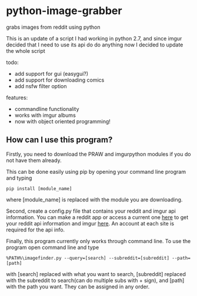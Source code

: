 # python-image-grabber
grabs images from reddit using python

This is an update of a script I had working in python 2.7, and since imgur decided that I need to use its api do do anything now I decided to update the whole script

todo:

- add support for gui (easygui?)
- add support for downloading comics
- add nsfw filter option

features:

- commandline functionality
- works with imgur albums
- now with object oriented programming!

## How can I use this program?

Firstly, you need to download the PRAW and imgurpython modules if you do not have them already.

This can be done easily using pip by opening your command line program and typing

```
pip install [module_name]
```

where [module_name] is replaced with the module you are downloading.

Second, create a config.py file that contains your reddit and imgur api information. You can make a reddit app or access a current one [here](https://www.reddit.com/prefs/apps/ "Reddit App Info") to get your reddit api information and imgur [here](https://api.imgur.com/oauth2/addclient "Imgur Api Info"). An account at each site is required for the api info.

Finally, this program currently only works through command line. To use the program open command line and type

```
%PATH%\imagefinder.py --query=[search] --subreddit=[subreddit] --path=[path]
```

with [search] replaced with what you want to search, [subreddit] replaced with the subreddit to search(can do multiple subs with + sign), and [path] with the path you want. They can be assigned in any order.
